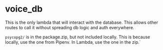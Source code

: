 # voice_db

This is the only lambda that will interact with the database.  This allows other
routes to call it without spreading db logic and auth everywhere.

`psycopg2/` is in the package.zip, but not included locally.  This is because
locally, use the one from Pipenv.  In Lambda, use the one in the zip.`
